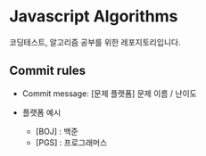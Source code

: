 # Javascript Algorithms

코딩테스트, 알고리즘 공부를 위한 레포지토리입니다.

## Commit rules

- Commit message: [문제 플랫폼] 문제 이름 / 난이도

- 플랫폼 예시
  - [BOJ] : 백준
  - [PGS] : 프로그래머스
